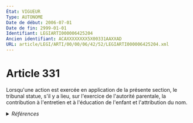 ```yaml
---
État: VIGUEUR
Type: AUTONOME
Date de début: 2006-07-01
Date de fin: 2999-01-01
Identifiant: LEGIARTI000006425204
Ancien identifiant: ACAXXXXXXXX5X00331AAXXAD
URL: article/LEGI/ARTI/00/00/06/42/52/LEGIARTI000006425204.xml
---
```


<h1>Article 331</h1>

Lorsqu'une action est exercée en application de la présente section, le tribunal
statue, s'il y a lieu, sur l'exercice de l'autorité parentale, la contribution à
l'entretien et à l'éducation de l'enfant et l'attribution du nom.


<details>
  <summary><em>Références</em></summary>

  <h2>Articles faisant référence à l'article</h2>
  
  <ul>
    <li>
      <a href="https://legal.tricoteuses.fr//redirection/LEGIARTI000006285064?vers=git&vers=legifrance">Ordonnance n° 2005-759 du 4 juillet 2005 portant réforme de la filiation - article 14 ENTIEREMENT_MODIF</a> MODIFICATION cible
    </li>
    <li>
      <a href="https://legal.tricoteuses.fr//redirection/LEGIARTI000006285053?vers=git&vers=legifrance">Ordonnance n° 2005-759 du 4 juillet 2005 portant réforme de la filiation - article 3 ENTIEREMENT_MODIF</a> MODIFICATION cible
    </li>
  </ul>
  
  <h2>Textes faisant référence à l'article</h2>
  
  <ul>
    <li>
      <a href="https://legal.tricoteuses.fr//redirection/JORFTEXT000000451869?vers=git&vers=legifrance">Ordonnance n° 2005-759 du 4 juillet 2005 portant réforme de la filiation</a> SPEC_APPLI cible
    </li>
  </ul>
  
  <h2>Références faites par l'article</h2>
  
  <ul>
    <li>
      2002-03-04 CITATION cible <a href="https://legal.tricoteuses.fr//redirection/LEGIARTI000006208791?vers=git&vers=legifrance">Loi n° 2002-304 du 4 mars 2002 relative au nom de famille - article 24 AUTONOME VIGUEUR, en vigueur depuis le 2005-01-01</a>
    </li>
    <li>
      2005-07-04 SPEC_APPLI source <a href="https://legal.tricoteuses.fr//redirection/JORFTEXT000000451869?vers=git&vers=legifrance">Ordonnance n° 2005-759 du 4 juillet 2005 portant réforme de la filiation</a>
    </li>
    <li>
      2005-07-04 MODIFICATION source <a href="https://legal.tricoteuses.fr//redirection/LEGIARTI000006285064?vers=git&vers=legifrance">Ordonnance n° 2005-759 du 4 juillet 2005 portant réforme de la filiation - article 14 ENTIEREMENT_MODIF</a>
    </li>
    <li>
      2005-07-04 MODIFICATION source <a href="https://legal.tricoteuses.fr//redirection/LEGIARTI000006285053?vers=git&vers=legifrance">Ordonnance n° 2005-759 du 4 juillet 2005 portant réforme de la filiation - article 3 ENTIEREMENT_MODIF</a>
    </li>
    <li>
      2999-01-01 CITATION cible <a href="https://legal.tricoteuses.fr//redirection/LEGIARTI000006448122?vers=git&vers=legifrance">Code civil - article 2291 AUTONOME TRANSFERE, en vigueur du 2004-06-01 au 2006-03-24</a>
    </li>
    <li>
      2999-01-01 CITATION cible <a href="https://legal.tricoteuses.fr//redirection/LEGIARTI000006450486?vers=git&vers=legifrance">Code civil - article 2497 AUTONOME ABROGE, en vigueur du 2006-03-24 au 2006-07-01</a>
    </li>
    <li>
      2999-01-01 CITATION cible <a href="https://legal.tricoteuses.fr//redirection/LEGIARTI000038344857?vers=git&vers=legifrance">Code civil - article 311-20 AUTONOME MODIFIE, en vigueur du 2019-03-25 au 2021-01-01</a>
    </li>
    <li>
      2999-01-01 CITATION cible <a href="https://legal.tricoteuses.fr//redirection/LEGIARTI000006425215?vers=git&vers=legifrance">Code civil - article 331-2 AUTONOME ABROGE, en vigueur du 2005-01-01 au 2006-07-01</a>
    </li>
    <li>
      2999-01-01 CITATION cible <a href="https://legal.tricoteuses.fr//redirection/LEGIARTI000043889181?vers=git&vers=legifrance">Code civil - article 342-13 AUTONOME VIGUEUR, en vigueur depuis le 2021-08-04</a>
    </li>
    <li>
      CODIFICATION source Loi 1803-03-14
    </li>
  </ul>
</details>
